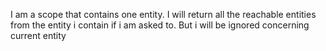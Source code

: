 I am a scope that contains one entity. I will return all the reachable entities from the entity i contain if i am asked to. But i will be ignored concerning current entity